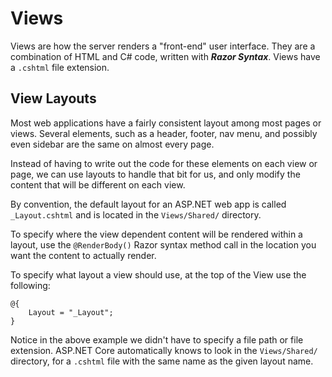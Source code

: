 # Views

Views are how the server renders a "front-end" user interface. They are a combination of HTML and C# code, written with **_Razor Syntax_**. Views have a `.cshtml` file extension.

## View Layouts

Most web applications have a fairly consistent layout among most pages or views. Several elements, such as a header, footer, nav menu, and possibly even sidebar are the same on almost every page.

Instead of having to write out the code for these elements on each view or page, we can use layouts to handle that bit for us, and only modify the content that will be different on each view.

By convention, the default layout for an ASP.NET web app is called `_Layout.cshtml` and is located in the `Views/Shared/` directory.

To specify where the view dependent content will be rendered within a layout, use the `@RenderBody()` Razor syntax method call in the location you want the content to actually render.

To specify what layout a view should use, at the top of the View use the following:

```
@{
    Layout = "_Layout";
}
```

Notice in the above example we didn't have to specify a file path or file extension. ASP.NET Core automatically knows to look in the `Views/Shared/` directory, for a `.cshtml` file with the same name as the given layout name.
